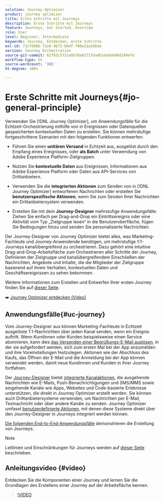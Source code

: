 ```yaml
---
solution: Journey Optimizer
product: journey optimizer
title: Erste Schritte mit Journeys
description: Erste Schritte mit Journeys
feature: Journeys, Get Started, Overview
role: User
level: Beginner, Intermediate
keywords: Journey, Entdecken, erste Schritte
exl-id: 73cfd48b-72e6-4b72-bbdf-700a32a34bda
version: Journey Orchestration
source-git-commit: 62783c5731a8b78a8171fdadb1da8a680d249efd
workflow-type: ht
source-wordcount: '385'
ht-degree: 100%

---
```



# Erste Schritte mit Journeys{#jo-general-principle}

Verwenden Sie [!DNL Journey Optimizer], um Anwendungsfälle für die Echtzeit-Orchestrierung mithilfe von in Ereignissen oder Datenquellen gespeicherten kontextuellen Daten zu erstellen. Sie können mehrstufige fortgeschrittene Szenarien mit den folgenden Funktionen entwerfen:

* Führen Sie einen **unitären Versand** in Echtzeit aus, ausgelöst durch den Empfang eines Ereignisses, oder **als Batch** unter Verwendung von Adobe Experience Platform-Zielgruppen.

* Nutzen Sie **kontextuelle Daten** aus Ereignissen, Informationen aus Adobe Experience Platform oder Daten aus API-Services von Drittanbietern.

* Verwenden Sie die **integrierten Aktionen** zum Senden von in [!DNL Journey Optimizer] entworfenen Nachrichten oder erstellen Sie **benutzerspezifische Aktionen**, wenn Sie zum Senden Ihrer Nachrichten ein Drittanbietersystem verwenden.

* Erstellen Sie mit dem **Journey-Designer** mehrstufige Anwendungsfälle: Ziehen Sie einfach per Drag-and-Drop ein Eintrittsereignis oder eine Aktivität vom Typ „Zielgruppe lesen“ in die Benutzeroberfläche, fügen Sie Bedingungen hinzu und senden Sie personalisierte Nachrichten.

Der Journey-Designer von Journey Optimizer bietet alles, was Marketing-Fachleute und Journey-Anwendende benötigen, um mehrstufige 1:1-Journeys kanalübergreifend zu orchestrieren. Dazu gehört eine intuitive Drag-and-Drop-Arbeitsfläche zum Orchestrieren aller Schritte der Journey, Definieren der Zielgruppe und kanalübergreifendem Einschließen der Nachrichten, Angebote und Inhalte, die die Mitglieder der Zielgruppe basierend auf ihrem Verhalten, kontextuellen Daten und Geschäftsereignissen zu sehen bekommen.

Weitere Informationen zum Erstellen und Entwerfen Ihrer ersten Journey finden Sie auf [dieser Seite](journey-gs.md).

➡️ [Journey Optimizer entdecken (Video)](#video)

## Anwendungsfälle{#uc-journey}

Vom Journey-Designer aus können Marketing-Fachleute in Echtzeit ausgelöste 1:1-Nachrichten über jeden Kanal senden, wenn ein Ereignis auftritt. Wenn Kundinnen oder Kunden beispielsweise einen Service abonnieren, kann dies [das Versenden einer Begrüßungs-E-Mail auslösen](message-to-subscribers-uc.md), in der sie aufgefordert werden, sich zum ersten Mal bei der App anzumelden und ihre Voreinstellungen festzulegen. Aktionen wie der Abschluss des Kaufs, das Öffnen der E-Mail und die Anmeldung bei der App können verwendet werden, damit neue Kundinnen und Kunden in ihrer Journey fortfahren.

Der [Journey-Designer](using-the-journey-designer.md) bietet [integrierte Kanalaktionen](journeys-message.md), die ausgehende Nachrichten wie E-Mails, Push-Benachrichtigungen und SMS/MMS sowie eingehende Kanäle wie Apps, Websites und Code-basierte Erlebnisse unterstützen, die direkt in Journey Optimizer erstellt werden. Sie können auch Drittanbietersysteme verwenden, um Nachrichten per E-Mail, Textnachricht oder über andere Kanäle zu senden. Journey Optimizer umfasst [benutzerdefinierte Aktionen](using-custom-actions.md), mit denen diese Systeme direkt über den Journey-Designer in Journeys integriert werden können.

[Die folgenden End-to-End-Anwendungsfälle](jo-use-cases.md) demonstrieren die Erstellung von Journeys.

>[!NOTE]
>
>Leitlinien und Einschränkungen für Journeys werden auf [dieser Seite](../start/guardrails.md) beschrieben.

## Anleitungsvideo {#video}

Entdecken Sie die Komponenten einer Journey und lernen Sie die Grundlagen des Erstellens einer Journey auf der Arbeitsfläche kennen.

>[!VIDEO](https://video.tv.adobe.com/v/3424996?quality=12)
